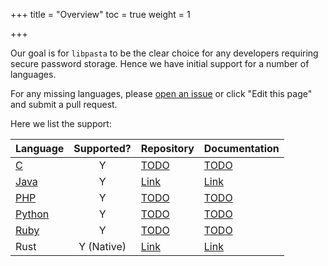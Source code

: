 +++
title = "Overview"
toc = true
weight = 1

+++

Our goal is for `libpasta` to be the clear choice for any developers requiring
secure password storage. Hence we have initial support for a number of
languages.

For any missing languages, please [open an issue](https://github.com/libpasta/libpasta-hugo/issues)
or click "Edit this page" and submit a pull request.

Here we list the support:

| Language          | Supported?    | Repository   | Documentation |
| ----------------- |:-------------:|------------- | ------------- |
| [C][c]            |       Y       |[TODO][crep]  | [TODO][cdoc]  |
| [Java][java]      |       Y       |[Link][jrep]  | [Link][jdoc]  |
| [PHP][php]        |       Y       |[TODO][phprep]| [TODO][phpdoc]|
| [Python][py]      |       Y       |[TODO][pyrep] | [TODO][pydoc] |
| [Ruby][rb]        |       Y       |[TODO][rbrep] | [TODO][rbdoc] |
| Rust              |  Y (Native)   |[Link][rsrep] | [Link][rsdoc] |


[c]: ../c
[crep]: #
[cdoc]: #
[java]: ../java
[jrep]: https://github.com/libpasta/libpasta-java
[jdoc]: /javadoc/
[php]: ../php
[phprep]: #
[phpdoc]: #
[py]: ../python
[pyrep]: #
[pydoc]: #
[rb]: ../ruby
[rbrep]: #
[rbdoc]: #
[rs]: #
[rsrep]: https://github.com/libpasta/libpasta
[rsdoc]: /rustdoc/libpasta/
